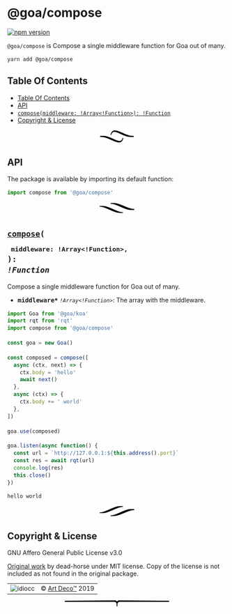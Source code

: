 # @goa/compose

[![npm version](https://badge.fury.io/js/%40goa%2Fcompose.svg)](https://www.npmjs.com/package/@goa/compose)

`@goa/compose` is Compose a single middleware function for Goa out of many.

```sh
yarn add @goa/compose
```

## Table Of Contents

- [Table Of Contents](#table-of-contents)
- [API](#api)
- [`compose(middleware: !Array<!Function>): !Function`](#composemiddleware-arrayfunction-function)
- [Copyright & License](#copyright--license)

<p align="center"><a href="#table-of-contents">
  <img src="/.documentary/section-breaks/0.svg?sanitize=true">
</a></p>

## API

The package is available by importing its default function:

```js
import compose from '@goa/compose'
```

<p align="center"><a href="#table-of-contents">
  <img src="/.documentary/section-breaks/1.svg?sanitize=true">
</a></p>

## <code><ins>compose</ins>(</code><sub><br/>&nbsp;&nbsp;`middleware: !Array<!Function>,`<br/></sub><code>): <i>!Function</i></code>
Compose a single middleware function for Goa out of many.

 - <kbd><strong>middleware*</strong></kbd> <em><code>!Array&lt;!Function&gt;</code></em>: The array with the middleware.

```js
import Goa from '@goa/koa'
import rqt from 'rqt'
import compose from '@goa/compose'

const goa = new Goa()

const composed = compose([
  async (ctx, next) => {
    ctx.body = 'hello'
    await next()
  },
  async (ctx) => {
    ctx.body += ' world'
  },
])

goa.use(composed)

goa.listen(async function() {
  const url = `http://127.0.0.1:${this.address().port}`
  const res = await rqt(url)
  console.log(res)
  this.close()
})
```
```
hello world
```

<p align="center"><a href="#table-of-contents">
  <img src="/.documentary/section-breaks/2.svg?sanitize=true">
</a></p>

## Copyright & License

GNU Affero General Public License v3.0

[Original work](https://www.npmjs.com/package/koa-compose) by dead-horse under MIT license. Copy of the license is not included as not found in the original package.

<table>
  <tr>
    <td><img src="https://avatars3.githubusercontent.com/u/38815725?v=4&amp;s=100" alt="idiocc"></td>
    <td>© <a href="https://www.artd.eco">Art Deco™</a> 2019</td>
  </tr>
</table>

<p align="center"><a href="#table-of-contents">
  <img src="/.documentary/section-breaks/-1.svg?sanitize=true">
</a></p>